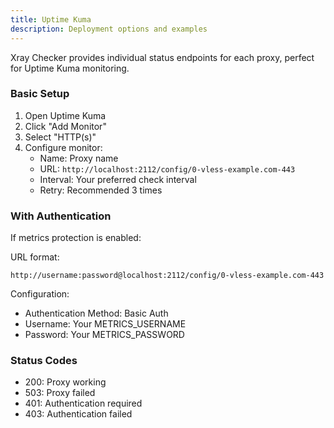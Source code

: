 ```yaml
---
title: Uptime Kuma
description: Deployment options and examples
---
```


Xray Checker provides individual status endpoints for each proxy, perfect for Uptime Kuma monitoring.

### Basic Setup

1. Open Uptime Kuma
2. Click "Add Monitor"
3. Select "HTTP(s)"
4. Configure monitor:
   - Name: Proxy name
   - URL: `http://localhost:2112/config/0-vless-example.com-443`
   - Interval: Your preferred check interval
   - Retry: Recommended 3 times

### With Authentication

If metrics protection is enabled:

URL format:

```
http://username:password@localhost:2112/config/0-vless-example.com-443
```

Configuration:

- Authentication Method: Basic Auth
- Username: Your METRICS_USERNAME
- Password: Your METRICS_PASSWORD

### Status Codes

- 200: Proxy working
- 503: Proxy failed
- 401: Authentication required
- 403: Authentication failed
